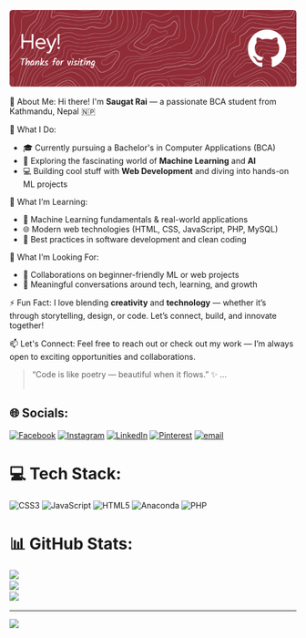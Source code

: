 <p align="center">
  <img src="https://github.com/saugatrai11/saugatrai11/blob/main/github-header-image.png?raw=true" alt="GitHub Header" />
</p>


💫 About Me:
Hi there! I'm **Saugat Rai** — a passionate BCA student from Kathmandu, Nepal 🇳🇵

🚀 What I Do:
- 🎓 Currently pursuing a Bachelor's in Computer Applications (BCA)
- 🤖 Exploring the fascinating world of **Machine Learning** and **AI**
- 💻 Building cool stuff with **Web Development** and diving into hands-on ML projects

🌱 What I’m Learning:
- 🧠 Machine Learning fundamentals & real-world applications
- 🌐 Modern web technologies (HTML, CSS, JavaScript, PHP, MySQL)
- 🔧 Best practices in software development and clean coding

🤝 What I’m Looking For:
- 👯 Collaborations on beginner-friendly ML or web projects
- 💬 Meaningful conversations around tech, learning, and growth

⚡ Fun Fact:
I love blending **creativity** and **technology** — whether it’s through storytelling, design, or code. Let’s connect, build, and innovate together!

📫 Let's Connect:
Feel free to reach out or check out my work — I’m always open to exciting opportunities and collaborations.

> “Code is like poetry — beautiful when it flows.” ✨
...<br><br>


## 🌐 Socials:
[![Facebook](https://img.shields.io/badge/Facebook-%231877F2.svg?logo=Facebook&logoColor=white)](https://facebook.com/saugat.rai.357753) [![Instagram](https://img.shields.io/badge/Instagram-%23E4405F.svg?logo=Instagram&logoColor=white)](https://instagram.com/saugatkhalingrai_) [![LinkedIn](https://img.shields.io/badge/LinkedIn-%230077B5.svg?logo=linkedin&logoColor=white)](https://linkedin.com/in/saugat-rai-13b3b2357) [![Pinterest](https://img.shields.io/badge/Pinterest-%23E60023.svg?logo=Pinterest&logoColor=white)](https://pinterest.com/orbusdead) [![email](https://img.shields.io/badge/Email-D14836?logo=gmail&logoColor=white)](mailto:saugatrai571@gmail.com) 

# 💻 Tech Stack:
![CSS3](https://img.shields.io/badge/css3-%231572B6.svg?style=for-the-badge&logo=css3&logoColor=white) ![JavaScript](https://img.shields.io/badge/javascript-%23323330.svg?style=for-the-badge&logo=javascript&logoColor=%23F7DF1E) ![HTML5](https://img.shields.io/badge/html5-%23E34F26.svg?style=for-the-badge&logo=html5&logoColor=white) ![Anaconda](https://img.shields.io/badge/Anaconda-%2344A833.svg?style=for-the-badge&logo=anaconda&logoColor=white) ![PHP](https://img.shields.io/badge/php-%23777BB4.svg?style=for-the-badge&logo=php&logoColor=white)
# 📊 GitHub Stats:
![](https://github-readme-stats.vercel.app/api?username=saugatrai11&theme=ambient_gradient&hide_border=false&include_all_commits=false&count_private=false)<br/>
![](https://nirzak-streak-stats.vercel.app/?user=saugatrai11&theme=ambient_gradient&hide_border=false)<br/>
![](https://github-readme-stats.vercel.app/api/top-langs/?username=saugatrai11&theme=ambient_gradient&hide_border=false&include_all_commits=false&count_private=false&layout=compact)

---
[![](https://visitcount.itsvg.in/api?id=saugatrai11&icon=8&color=1)](https://visitcount.itsvg.in)

<!-- Proudly created with GPRM ( https://gprm.itsvg.in ) -->
